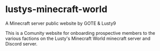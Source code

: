 # lustys-minecraft-world
A Minecraft server public website by GOTE &amp; Lusty9

This is a Comunity website for onboarding prospective members to the various factions on the Lusty's Minecraft World minecraft server and Discord server.
